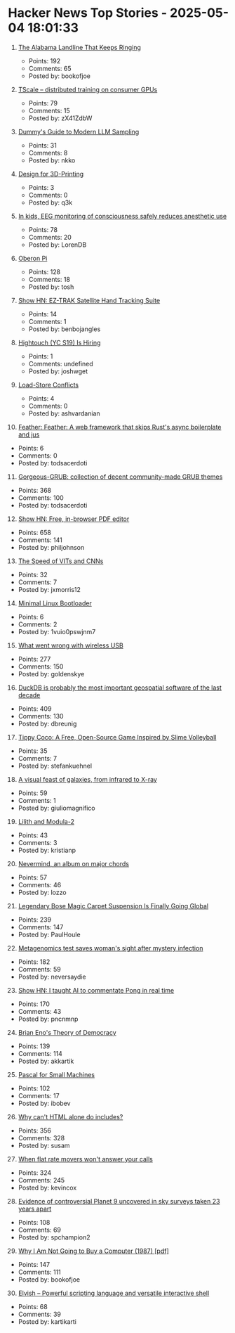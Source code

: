 # Hacker News Top Stories - 2025-05-04 18:01:33

1. [The Alabama Landline That Keeps Ringing](https://oxfordamerican.org/oa-now/the-alabama-landline-that-keeps-ringing)
   - Points: 192
   - Comments: 65
   - Posted by: bookofjoe

2. [TScale – distributed training on consumer GPUs](https://github.com/Foreseerr/TScale)
   - Points: 79
   - Comments: 15
   - Posted by: zX41ZdbW

3. [Dummy's Guide to Modern LLM Sampling](https://rentry.co/samplers)
   - Points: 31
   - Comments: 8
   - Posted by: nkko

4. [Design for 3D-Printing](https://blog.rahix.de/design-for-3d-printing/)
   - Points: 3
   - Comments: 0
   - Posted by: q3k

5. [In kids, EEG monitoring of consciousness safely reduces anesthetic use](https://news.mit.edu/2025/kids-eeg-monitoring-consciousness-safely-reduces-anesthetic-use-0429)
   - Points: 78
   - Comments: 20
   - Posted by: LorenDB

6. [Oberon Pi](http://pascal.hansotten.com/niklaus-wirth/project-oberon/oberon-pi/)
   - Points: 128
   - Comments: 18
   - Posted by: tosh

7. [Show HN: EZ-TRAK Satellite Hand Tracking Suite](https://github.com/benb0jangles/EzTrak)
   - Points: 14
   - Comments: 1
   - Posted by: benbojangles

8. [Hightouch (YC S19) Is Hiring](https://www.ycombinator.com/companies/hightouch/jobs/kIoY0yH-machine-learning-engineer-ai-decisioning)
   - Points: 1
   - Comments: undefined
   - Posted by: joshwget

9. [Load-Store Conflicts](https://zeux.io/2025/05/03/load-store-conflicts/)
   - Points: 4
   - Comments: 0
   - Posted by: ashvardanian

10. [Feather: Feather: A web framework that skips Rust's async boilerplate and jus](https://github.com/BersisSe/feather)
   - Points: 6
   - Comments: 0
   - Posted by: todsacerdoti

11. [Gorgeous-GRUB: collection of decent community-made GRUB themes](https://github.com/Jacksaur/Gorgeous-GRUB)
   - Points: 368
   - Comments: 100
   - Posted by: todsacerdoti

12. [Show HN: Free, in-browser PDF editor](https://breezepdf.com)
   - Points: 658
   - Comments: 141
   - Posted by: philjohnson

13. [The Speed of VITs and CNNs](https://lucasb.eyer.be/articles/vit_cnn_speed.html)
   - Points: 32
   - Comments: 7
   - Posted by: jxmorris12

14. [Minimal Linux Bootloader](https://raw.githubusercontent.com/Stefan20162016/linux-insides-code/master/bootloader.asm)
   - Points: 6
   - Comments: 2
   - Posted by: 1vuio0pswjnm7

15. [What went wrong with wireless USB](http://oldvcr.blogspot.com/2025/05/what-went-wrong-with-wireless-usb.html)
   - Points: 277
   - Comments: 150
   - Posted by: goldenskye

16. [DuckDB is probably the most important geospatial software of the last decade](https://www.dbreunig.com/2025/05/03/duckdb-is-the-most-impactful-geospatial-software-in-a-decade.html)
   - Points: 409
   - Comments: 130
   - Posted by: dbreunig

17. [Tippy Coco: A Free, Open-Source Game Inspired by Slime Volleyball](https://tippycoco.com/)
   - Points: 35
   - Comments: 7
   - Posted by: stefankuehnel

18. [A visual feast of galaxies, from infrared to X-ray](https://www.esa.int/ESA_Multimedia/Images/2025/04/A_visual_feast_of_galaxies_from_infrared_to_X-ray)
   - Points: 59
   - Comments: 1
   - Posted by: giuliomagnifico

19. [Lilith and Modula-2](https://astrobe.com/Modula2/)
   - Points: 43
   - Comments: 3
   - Posted by: kristianp

20. [Nevermind, an album on major chords](https://farina00.github.io/essays/nevermind/)
   - Points: 57
   - Comments: 46
   - Posted by: lozzo

21. [Legendary Bose Magic Carpet Suspension Is Finally Going Global](https://www.thedrive.com/news/legendary-bose-magic-carpet-suspension-is-finally-going-global)
   - Points: 239
   - Comments: 147
   - Posted by: PaulHoule

22. [Metagenomics test saves woman's sight after mystery infection](https://www.bbc.co.uk/news/articles/czx45vze0vyo)
   - Points: 182
   - Comments: 59
   - Posted by: neversaydie

23. [Show HN: I taught AI to commentate Pong in real time](https://github.com/pncnmnp/xpong)
   - Points: 170
   - Comments: 43
   - Posted by: pncnmnp

24. [Brian Eno's Theory of Democracy](https://www.programmablemutter.com/p/brian-enos-theory-of-democracy)
   - Points: 139
   - Comments: 114
   - Posted by: akkartik

25. [Pascal for Small Machines](http://pascal.hansotten.com/)
   - Points: 102
   - Comments: 17
   - Posted by: ibobev

26. [Why can't HTML alone do includes?](https://frontendmasters.com/blog/seeking-an-answer-why-cant-html-alone-do-includes/)
   - Points: 356
   - Comments: 328
   - Posted by: susam

27. [When flat rate movers won't answer your calls](https://aphyr.com/posts/381-when-flat-rate-movers-wont-answer-your-calls)
   - Points: 324
   - Comments: 245
   - Posted by: kevincox

28. [Evidence of controversial Planet 9 uncovered in sky surveys taken 23 years apart](https://www.space.com/astronomy/solar-system/evidence-of-controversial-planet-9-uncovered-in-sky-surveys-taken-23-years-apart)
   - Points: 108
   - Comments: 69
   - Posted by: spchampion2

29. [Why I Am Not Going to Buy a Computer (1987) [pdf]](https://classes.matthewjbrown.net/teaching-files/philtech/berry-computer.pdf)
   - Points: 147
   - Comments: 111
   - Posted by: bookofjoe

30. [Elvish – Powerful scripting language and versatile interactive shell](https://github.com/elves/elvish)
   - Points: 68
   - Comments: 39
   - Posted by: kartikarti

